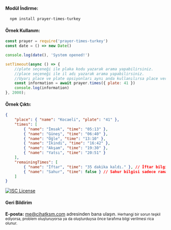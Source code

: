 #### Modül İndirme:

```bash
  npm install prayer-times-turkey
```

#### Örnek Kullanım:
```js
const prayer = require('prayer-times-turkey')
const date = () => new Date()

console.log(date(), 'System opened!')

setTimeout(async () => {
    //plate seçeneği ile plaka kodu yazarak arama yapabilirsiniz.
    //place seçeneği ile il adı yazarak arama yapabilirsiniz.
    //Uyarı place ve plate opsiyonları aynı anda kullanılırsa place verisi işlenir.
    const information = await prayer.times({ plate: 41 })
    console.log(information)
}, 2000);
```

#### Örnek Çıktı:
```json
{
    "place": { "name": "Kocaeli", "plate": "41" },
    "times": [
        { "name": "İmsak", "time": "05:13" },
        { "name": "Güneş", "time": "06:40" },
        { "name": "Öğle", "time": "13:10" },
        { "name": "İkindi", "time": "16:42" },
        { "name": "Akşam", "time": "19:30" },
        { "name": "Yatsı", "time": "20:51" }
    ],
    "remainingTimes": [
        { "name": "İftar", "time": "35 dakika kaldı." }, // İftar bilgisi sadece ramazanda mevcuttur.
        { "name": "Sahur", "time": false } // Sahur bilgisi sadece ramazanda mevcuttur.
    ]
}
```

[![ISC License](https://img.shields.io/badge/License-ISC-green.svg)](https://choosealicense.com/licenses/isc/)

#### Geri Bildirim

**E-posta:** me@cihatksm.com adresinden bana ulaşın.
<small>
Herhangi bir sorun teşkil ediyorsa, problem oluşturuyorsa ya da oluşturduysa önce tarafıma bilgi verilmesi rica olunur.
</small>